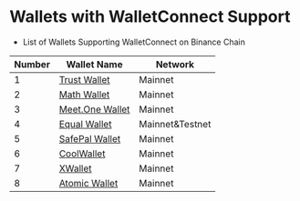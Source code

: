 # Wallets with WalletConnect Support

* List of Wallets Supporting WalletConnect on Binance Chain


| Number | Wallet Name                                            | Network                          |
| ------ | ------------------------------------------------------ | -------------------------------- |
| 1      | [Trust Wallet](wallets/trust-wallet.md)                | Mainnet                          |
| 2      | [Math Wallet](wallets/math-wallet.md)                  | Mainnet                          |
| 3      | [Meet.One Wallet](wallets/meet-wallet.md)              | Mainnet                          |
| 4      | [Equal Wallet](wallets/equal.md)                       | Mainnet&Testnet                  |
| 5      | [SafePal Wallet](wallets/safepal.md)                   | Mainnet                          |
| 6      | [CoolWallet](wallets/cool-wallet.md)                   | Mainnet                          |
| 7      | [XWallet](wallets/xwallet.md)                          | Mainnet                          |
| 8      | [Atomic Wallet](wallets/atomic-wallet.md)              | Mainnet                          |
